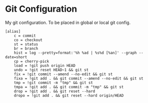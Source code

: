 # Git Configuration

My git configuration. To be placed in global or local git config.

    [alias]
        c = commit
        co = checkout
        st = status
        br = branch
        hist = log --pretty=format:'%h %ad | %s%d [%an]' --graph --date=short
        cp = cherry-pick
        load = !git push origin HEAD
        undo = !git reset HEAD~1 && git st
        fix = !git commit --amend --no-edit && git st
        fixa = !git add . && git commit --amend --no-edit && git st
        tmp = !git commit -m "tmp" && git st
        tmpa = !git add . && git commit -m "tmp" && git st
        drop = !git add . && git reset --hard
        dropo = !git add . && git reset --hard origin/HEAD
